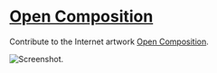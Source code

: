 # [Open Composition](https://opencomposition.com/)

Contribute to the Internet artwork [Open Composition](https://opencomposition.com/).

![Screenshot.](https://netplasticism.com/images/screenshot-1024x768-264.jpg)
